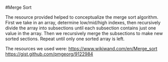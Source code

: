 #Merge Sort

The resource provided helped to conceptualize the merge sort algorithm. First we take in an array, determine low/mid/high indexes, then recursively divide the array into subsections until each subsection contains just one value in the array. Then we recursively merge the subsections to make new sorted sections. Repeat until only one sorted array is left.

The resources we used were:
https://www.wikiwand.com/en/Merge_sort
https://gist.github.com/pmgeorg/9122984